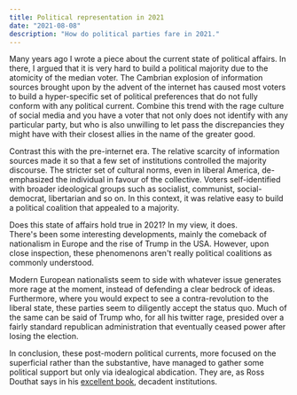 ```yaml
---
title: Political representation in 2021
date: "2021-08-08"
description: "How do political parties fare in 2021."
---
```


Many years ago I wrote a piece about the current state of political affairs. In
there, I argued that it is very hard to build a political majority due to the
atomicity of the median voter. The Cambrian explosion of information sources
brought upon by the advent of the internet has caused most voters to build a
hyper-specific set of political preferences that do not fully conform with any
political current. Combine this trend with the rage culture of social media and
you have a voter that not only does not identify with any particular party,
but who is also unwilling to let pass the discrepancies they might have with
their closest allies in the name of the greater good.

Contrast this with the pre-internet era. The relative scarcity of information
sources made it so that a few set of institutions controlled the majority
discourse. The stricter set of cultural norms, even in liberal America,
de-emphasized the individual in favour of the collective. Voters
self-identified with broader ideological groups such as socialist, communist,
social-democrat, libertarian and so on. In this context, it was relative easy to build a
political coalition that appealed to a majority. 

Does this state of affairs hold true in 2021? In my view, it does.  
There's been some interesting developments, mainly the comeback of nationalism
in Europe and the rise of Trump in the USA. However, upon close inspection,
these phenomenons aren't really political coalitions as commonly understood.

Modern European nationalists seem to side with whatever issue generates more
rage at the moment, instead of defending a clear bedrock of ideas. Furthermore, where you
would expect to see a contra-revolution to the liberal state, these parties
seem to diligently accept the status quo. Much of the same can be said of Trump
who, for all his twitter rage, presided over a fairly standard republican
administration that eventually ceased power after losing the election. 

In conclusion, these post-modern political currents, more focused on the
superficial rather than the substantive, have managed to gather some political
support but only via idealogical abdication. They are, as Ross Douthat says in
his [excellent book](https://www.amazon.es/Decadent-Society-Became-Victims-Success/dp/1476785244), decadent institutions.

